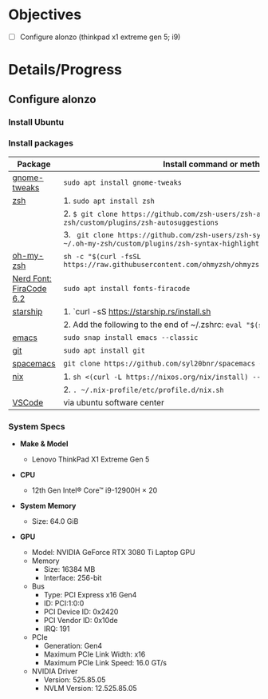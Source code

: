 # Objectives

- [ ] Configure alonzo (thinkpad x1 extreme gen 5; i9)


# Details/Progress

## Configure alonzo

### Install Ubuntu

### Install packages

| Package                      | Install command or method                                                                                         |
|------------------------------|-------------------------------------------------------------------------------------------------------------------|
| [gnome-tweaks][]             | `sudo apt install gnome-tweaks`                                                                                   |
| [zsh][]                      | 1. `sudo apt install zsh`                                                                                         |
|                              | 2. `$ git clone https://github.com/zsh-users/zsh-autosuggestions ~/.oh-my-zsh/custom/plugins/zsh-autosuggestions` |
|                              | 3. ` git clone https://github.com/zsh-users/zsh-syntax-highlighting.git ~/.oh-my-zsh/custom/plugins/zsh-syntax-highlighting` |
| [oh-my-zsh][]                | `sh -c "$(curl -fsSL https://raw.githubusercontent.com/ohmyzsh/ohmyzsh/master/tools/install.sh)"`                 |
| [Nerd Font: FiraCode 6.2][]  | `sudo apt install fonts-firacode`                                                                                 |
| [starship][]                 |  1. `curl -sS https://starship.rs/install.sh | sh`                                                                |
|                              |  2. Add the following to the end of ~/.zshrc: `eval "$(starship init zsh)"`                                       |
| [emacs][]                    | `sudo snap install emacs --classic`                                                                               |
| [git][]                      | `sudo apt install git`                                                                                            |
| [spacemacs][]                | `git clone https://github.com/syl20bnr/spacemacs ~/.emacs.d`                                                      |
| [nix][]                      |  1. `sh <(curl -L https://nixos.org/nix/install) --no-daemon`                                                     |
|                              |  2. `. ~/.nix-profile/etc/profile.d/nix.sh`                                                                       |
| [VSCode][]                   |  via ubuntu software center                                                                                       |


### System Specs

-  **Make & Model**
   -  Lenovo ThinkPad X1 Extreme Gen 5

-  **CPU**
   -  12th Gen Intel® Core™ i9-12900H × 20

-  **System Memory**
   -  Size: 64.0 GiB

-  **GPU**
   -  Model: NVIDIA GeForce RTX 3080 Ti Laptop GPU
   -  Memory
      -  Size: 16384 MB
      -  Interface: 256-bit
   -  Bus
      -  Type: PCI Express x16 Gen4
      -  ID: PCI:1:0:0
      -  PCI Device ID: 0x2420
      -  PCI Vendor ID: 0x10de
      -  IRQ: 191
   -  PCIe
      -  Generation: Gen4
      -  Maximum PCIe Link Width: x16
      -  Maximum PCIe Link Speed: 16.0 GT/s
   -  NVIDIA Driver
      -  Version: 525.85.05
      -  NVLM Version: 12.525.85.05


[gnome-tweaks]: https://wiki.gnome.org/Apps/Tweaks
[zsh]: https://github.com/ohmyzsh/ohmyzsh/wiki/Installing-ZSH
[oh-my-zsh]: https://ohmyz.sh/
[Nerd Font: FiraCode 6.2]: https://github.com/tonsky/FiraCode
[starship]: https://starship.rs/guide/
[emacs]: https://www.gnu.org/software/emacs/
[git]: https://git-scm.com/
[spacemacs]: https://www.spacemacs.org/
[nix]: https://nixos.org/
[VSCode]: https://code.visualstudio.com/

